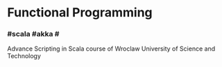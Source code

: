 # Functional Programming
<h3>#scala #akka #</h3>
Advance Scripting in Scala course of Wroclaw University of Science and Technology
<br>

